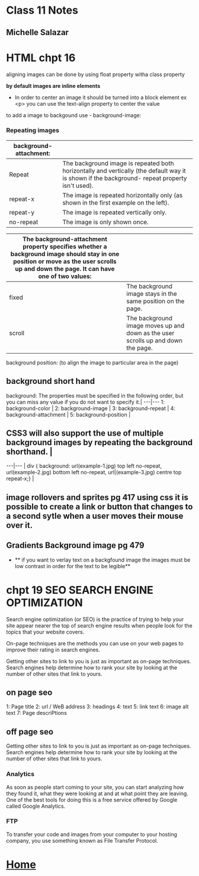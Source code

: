 # Class 11 Notes
## Michelle Salazar

# HTML chpt 16

aligning images can be done by using float property witha  class property

**by default images are inline elements**
* In order to center an image it should be turned into a block element ex \<p>
you can use the text-align property to center the value

to add a image to backgound use - background-image:
### Repeating images
background-attachment: | |
---|---
Repeat | The background image is repeated both horizontally and vertically (the default way it is shown if the background- repeat property isn't used).
repeat-x | The image is repeated horizontally only (as shown in the first example on the left).
repeat-y| The image is repeated vertically only.
no-repeat |The image is only shown once. 


The background-attachment property specifies whether a background image should stay in one position or move as the user scrolls up and down the page. It can have one of two values:| |
---|---
| fixed | The background image stays in the same position on the page.
| scroll | The background image moves up and down as the user scrolls up and down the page.

background position: \(to align the image to particular area in the page)

## background short hand
background:  The properties must be specified in the following order, but you can miss any value if you do not want to specify it.|
---|---
1: background-color |
2: background-image |
3: background-repeat |
4: background-attachment |
 5: background-position |

## CSS3 will also support the use of multiple background images by repeating the background shorthand. |
 ---|---
| div \{ background: url\(example-1.jpg) top left no-repeat, url\(example-2.jpg) bottom left no-repeat, url|(example-3.jpg) centre top repeat-x;} |

## image rollovers and sprites pg 417 using css it is possible to create a link or button that changes to a second sytle when a user moves their mouse over it. 

## Gradients Background image pg 479

* ** if you want to verlay text on a backgfound image the images must be low contrast in order for the text to be legible**

# chpt 19  SEO SEARCH ENGINE OPTIMIZATION

Search engine optimization (or SEO) is the practice of trying
to help your site appear nearer the top of search engine results when people look for the topics that your website covers.

On-page techniques are the methods you can use on your web pages to improve their rating in search engines.

Getting other sites to link to you is just as important as on-page techniques. Search engines help determine how to rank your
site by looking at the number of other sites that link to yours.

## on page seo
1: Page title
2: url / WeB address
3: headings
4: text
5: link text
6: image alt text
7: Page descriPtions

## off page seo
Getting other sites to link to you is just as important as on-page techniques. Search engines help determine how to rank your
site by looking at the number of other sites that link to yours.

### Analytics
As soon as people start coming to your site, you can start analyzing how they found it, what they were looking at and at what point they are leaving. One of the best tools for doing this is a free service offered by Google called Google Analytics.

### FTP
To transfer your code and images from your computer to your hosting company, you use something known as File Transfer Protocol.

# [Home](https://misalz.github.io/Reading-Notes)

